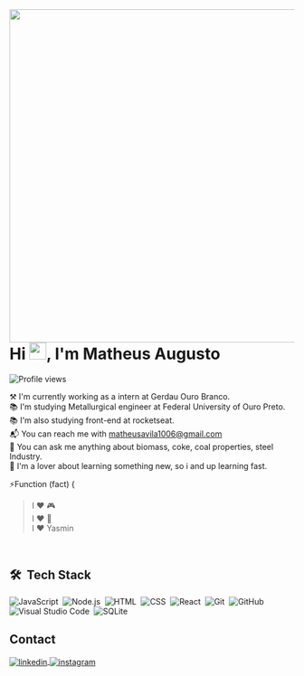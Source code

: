 
<img align="right" height="590em" src="https://raw.githubusercontent.com/gist/matavila/08c88593c4bf43498b301b5e5646a8b9/raw/0c164bb26118c4582564e483496ac2653e1afe69/githubcard.svg"/>

<h1 align="left">Hi <img src="https://raw.githubusercontent.com/kaueMarques/kaueMarques/master/hi.gif" height="30px">, I'm Matheus Augusto</h1>

<p align="left"> <img src="https://komarev.com/ghpvc/?username=matavila&color=yellow" alt="Profile views" /> </p>

⚒️ I'm currently working as a intern at Gerdau Ouro Branco. <br>
📚 I'm studying Metallurgical engineer at Federal University of Ouro Preto. <br>
📚 I'm also studying front-end at rocketseat. <br>
📬 You can reach me with matheusavila1006@gmail.com <br>
💬 You can ask me anything about biomass, coke, coal properties, steel Industry. <br>
🛑 I'm a lover about learning something new, so i and up learning fast. <br>

⚡Function (fact) { 
 > I ❤️ 🎮  <br>
 > I ❤️ 🤖  <br>
 > I ❤️ Yasmin  <br>
<br>

## 🛠 &nbsp;Tech Stack

![JavaScript](https://img.shields.io/badge/-JavaScript-05122A?style=flat&logo=javascript)&nbsp;
![Node.js](https://img.shields.io/badge/-Node.js-05122A?style=flat&logo=node.js)&nbsp;
![HTML](https://img.shields.io/badge/-HTML-05122A?style=flat&logo=HTML5)&nbsp;
![CSS](https://img.shields.io/badge/-CSS-05122A?style=flat&logo=CSS3&logoColor=1572B6)&nbsp;
![React](https://img.shields.io/badge/-React-05122A?style=flat&logo=react)&nbsp;
![Git](https://img.shields.io/badge/-Git-05122A?style=flat&logo=git)&nbsp;
![GitHub](https://img.shields.io/badge/-GitHub-05122A?style=flat&logo=github)&nbsp;
![Visual Studio Code](https://img.shields.io/badge/-Visual%20Studio%20Code-05122A?style=flat&logo=visual-studio-code&logoColor=007ACC)&nbsp;
![SQLite](https://img.shields.io/badge/-SQLite-05122A?style=flat&logo=sqlite)&nbsp;
<br>

## Contact

<a href="https://www.linkedin.com/in/matheus-avilla/" target="_blank">
  <img align="center" src="https://img.shields.io/badge/-matheus_avila-05122A?style=flat&logo=linkedin" alt="linkedin"/>
</a>
<a href="https://instagram.com/math_production" target="_blank">
 <img align="center" src="https://img.shields.io/badge/-matheus_avila-05122A?style=flat&logo=instagram" alt="instagram"/>
</a>

